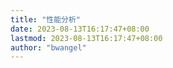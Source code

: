 ```yaml
---
title: "性能分析"
date: 2023-08-13T16:17:47+08:00
lastmod: 2023-08-13T16:17:47+08:00
author: "bwangel"
---
```


